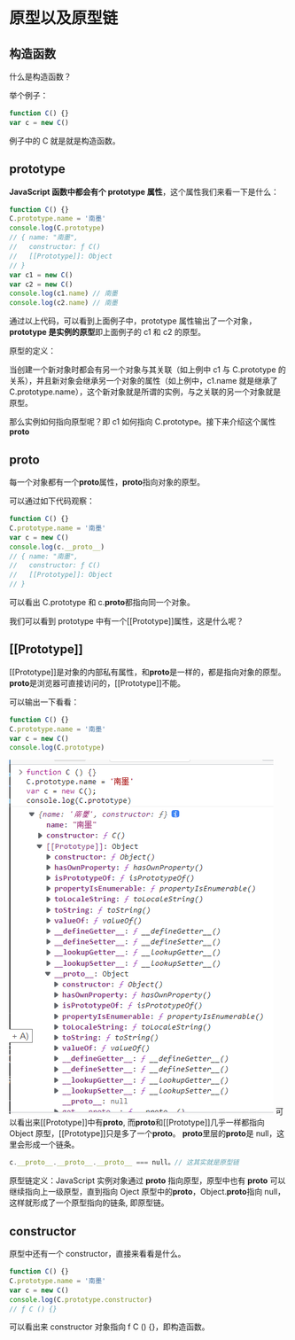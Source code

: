 # 原型以及原型链

## 构造函数

什么是构造函数？

举个例子：

```js
function C() {}
var c = new C()
```

例子中的 C 就是就是构造函数。

## prototype

**JavaScript 函数中都会有个 prototype 属性**，这个属性我们来看一下是什么：

```js
function C() {}
C.prototype.name = '南墨'
console.log(C.prototype)
// { name: "南墨",
//   constructor: ƒ C()
//   [[Prototype]]: Object
// }
var c1 = new C()
var c2 = new C()
console.log(c1.name) // 南墨
console.log(c2.name) // 南墨
```

通过以上代码，可以看到上面例子中，prototype 属性输出了一个对象，**prototype 是实例的原型**即上面例子的 c1 和 c2 的原型。

原型的定义：

当创建一个新对象时都会有另一个对象与其关联（如上例中 c1 与 C.prototype 的关系），并且新对象会继承另一个对象的属性（如上例中，c1.name 就是继承了 C.prototype.name），这个新对象就是所谓的实例，与之关联的另一个对象就是原型。

那么实例如何指向原型呢？即 c1 如何指向 C.prototype。接下来介绍这个属性**proto**

## **proto**

每一个对象都有一个**proto**属性，**proto**指向对象的原型。

可以通过如下代码观察：

```js
function C() {}
C.prototype.name = '南墨'
var c = new C()
console.log(c.__proto__)
// { name: "南墨",
//   constructor: ƒ C()
//   [[Prototype]]: Object
// }
```

可以看出 C.prototype 和 c.**proto**都指向同一个对象。

我们可以看到 prototype 中有一个[[Prototype]]属性，这是什么呢？

## [[Prototype]]

[[Prototype]]是对象的内部私有属性，和**proto**是一样的，都是指向对象的原型。**proto**是浏览器可直接访问的，[[Prototype]]不能。

可以输出一下看看：

```js
function C() {}
C.prototype.name = '南墨'
var c = new C()
console.log(C.prototype)
```

![An imgae](./img/Protype.png)
可以看出来[[Prototype]]中有**proto**, 而**proto**和[[Prototype]]几乎一样都指向 Object 原型，[[Prototype]]只是多了一个**proto**。
**proto**里层的**proto**是 null，这里会形成一个链条。

```js
c.__proto__.__proto__.__proto__ === null。// 这其实就是原型链
```

原型链定义：JavaScript 实例对象通过 **proto** 指向原型，原型中也有 **proto** 可以继续指向上一级原型，直到指向 Oject 原型中的**proto**，Object.**proto**指向 null，这样就形成了一个原型指向的链条, 即原型链。

## constructor

原型中还有一个 constructor，直接来看看是什么。

```js
function C() {}
C.prototype.name = '南墨'
var c = new C()
console.log(C.prototype.constructor)
// ƒ C () {}
```

可以看出来 constructor 对象指向 f C () {}，即构造函数。
